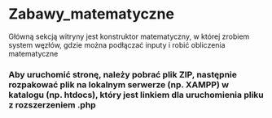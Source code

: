 # Zabawy_matematyczne

Główną sekcją witryny jest konstruktor matematyczny, w której 
zrobiem system węzłów, gdzie można podłączać inputy i robić 
obliczenia matematyczne
 
### Aby uruchomić stronę, należy pobrać plik ZIP, następnie rozpakować plik na lokalnym serwerze (np. XAMPP) w katalogu (np. htdocs), który jest linkiem dla uruchomienia pliku z rozszerzeniem .php
